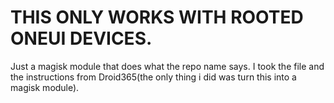# THIS ONLY WORKS WITH ROOTED ONEUI DEVICES.

Just a magisk module that does what the repo name says. I took the file and the instructions from Droid365(the only thing i did was turn this into a magisk module).

